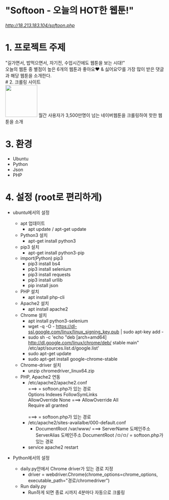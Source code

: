 # "Softoon - 오늘의 HOT한 웹툰!"

###### http://18.213.183.104/softoon.php

# 1. 프로젝트 주제
<div>
"길가면서, 밥먹으면서, 자기전, 수업시간에도 웹툰을 보는 시대!"<br/>
오늘의 웹툰 중 별점이 높은 6개의 웹툰과 좋아요♥ & 싫어요♡를 가장 많이 받은 댓글과 해당 웹툰을 소개한다.
</div>
# 2. 크롤링 사이트
<div>
<img src=https://user-images.githubusercontent.com/31759437/70472173-ffe7d980-1b11-11ea-8915-5ad5b1580c6d.png width=100 height=100>
월간 사용자가 3,500만명이 넘는 네이버웹툰을 크롤링하여 핫한 웹툰을 소개
</div>

# 3. 환경
+ Ubuntu
+ Python
+ Json
+ PHP

# 4. 설정 (root로 편리하게)
+ ubuntu에서의 설정
  + apt 업데이트
    + apt update / apt-get update
  + Python3 설치
    + apt-get install python3
  + pip3 설치
    + apt-get install python3-pip
  + import(Python) pip3
    + pip3 install bs4
    + pip3 install selenium
    + pip3 install requests
    + pip3 install urllib
    + pip install json
  + PHP 설치
    + apt install php-cli
  + Apache2 설치
    + apt install apache2
  + Chrome 설치
    + apt install python3-selenium
    + wget -q -O - https://dl-ssl.google.com/linux/linux_signing_key.pub | sudo apt-key add -
    + sudo sh -c 'echo "deb [arch=amd64] http://dl.google.com/linux/chrome/deb/ stable main" /etc/apt/sources.list.d/google.list'
    + sudo apt-get update
    + sudo apt-get install google-chrome-stable
  + Chrome-driver 설치
    + unzip chromedriver_linux64.zip
  + PHP, Apache2 연동
    + /etc/apache2/apache2.conf
      <div><Directory /var/www/> ===> <Directory /ㅁ/ㅁ/> = softoon.php가 있는 경로<br/>
      Options Indexes FollowSymLinks<br/>
      AllowOverride None ===>  AllowOverride All<br/>
      Require all granted<br/>
      </Directory><br/>
      ===> <Directory /ㅁ/ㅁ/> = softoon.php가 있는 경로<br/></div>
    + /etc/apache2/sites-availalbe/000-default.conf
      + DocumentRoot /var/www/
        ===> ServerName 도메인주소 ServerAlias 도메인주소 DocumentRoot /ㅁ/ㅁ/ = softoon.php가 있는 경로
    + service apache2 restart
    
+ Python에서의 설정
  + daily.py안에서 Chrome driver가 있는 경로 지정
    + driver = webdriver.Chrome(chrome_options=chrome_options, executable_path="경로/chromedriver")
  + Run daily.py
    + Run하게 되면 종료 시까지 4분마다 자동으로 크롤링

